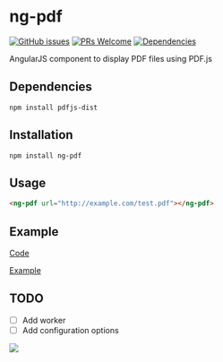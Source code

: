 # ng-pdf
[![GitHub issues](https://img.shields.io/github/issues/Saissaken/ng-pdf.svg)](https://github.com/Saissaken/ng-pdf/issues) [![PRs Welcome](https://img.shields.io/badge/PRs-welcome-brightgreen.svg)](https://github.com/Saissaken/ng-pdf/pulls) [![Dependencies](https://david-dm.org/saissaken/ng-pdf.svg)](https://github.com/Saissaken/ng-pdf/blob/master/package.json)

AngularJS component to display PDF files using PDF.js

## Dependencies
```
npm install pdfjs-dist
```

## Installation
```
npm install ng-pdf
```

## Usage
```html
<ng-pdf url="http://example.com/test.pdf"></ng-pdf>
```
## Example
[Code](https://github.com/Saissaken/ng-pdf/tree/master/build)

[Example](https://saissaken.github.io/ng-pdf/build)


## TODO
- [ ] Add worker
- [ ] Add configuration options

![](https://us-central1-tracker-b14a5.cloudfunctions.net/collect)
